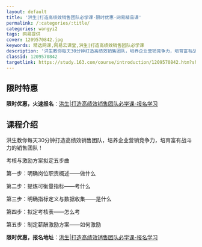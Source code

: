 ```yaml
---
layout: default
title: '洪生|打造高绩效销售团队必学课-限时优惠-网易精品课'
permalink: /:categories/:title/
categories: wangyi2
tags: 网易提供
cover: 1209570842.jpg
keywords: 精选网课,网易云课堂,洪生|打造高绩效销售团队必学课
description: '洪生教你每天30分钟打造高绩效销售团队，培养企业营销竞争力，培育富有战斗力的销售团队！考核与激励方案拟定五步曲第一步：明'
classid: 1209570842
targetlink: https://study.163.com/course/introduction/1209570842.htm?share=1&shareId=1025206652&utm_campaign=share&utm_medium=iphoneShare&utm_source=&utm_u=1025206652
---
```


## 限时特惠

**限时优惠，火速报名**：[洪生|打造高绩效销售团队必学课-报名学习](https://study.163.com/course/introduction/1209570842.htm?share=1&shareId=1025206652&utm_campaign=share&utm_medium=iphoneShare&utm_source=&utm_u=1025206652)

## 课程介绍

洪生教你每天30分钟打造高绩效销售团队，培养企业营销竞争力，培育富有战斗力的销售团队！

考核与激励方案拟定五步曲

第一步：明确岗位职责概述——做什么

第二步：提炼可衡量指标——考什么

第三步：明确指标定义与数据收集——是什么

第四步：拟定考核表——怎么考

第五步：制定薪酬激励方案——如何激励

**限时优惠，报名地址**：[洪生|打造高绩效销售团队必学课-报名学习](https://study.163.com/course/introduction/1209570842.htm?share=1&shareId=1025206652&utm_campaign=share&utm_medium=iphoneShare&utm_source=&utm_u=1025206652)

